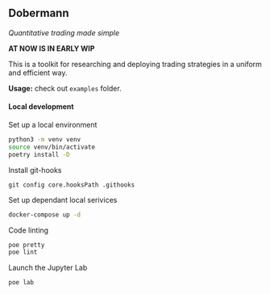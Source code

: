 ## Dobermann

*Quantitative trading made simple*

__AT NOW IS IN EARLY WIP__

This is a toolkit for researching and deploying trading strategies in a uniform and efficient way.

**Usage:** check out `examples` folder.

#### Local development

Set up a local environment
```bash
python3 -m venv venv
source venv/bin/activate
poetry install -D
```

Install git-hooks
```
git config core.hooksPath .githooks
```

Set up dependant local serivices
```bash
docker-compose up -d
```

Code linting
```bash
poe pretty
poe lint
```

Launch the Jupyter Lab
```bash
poe lab
```
